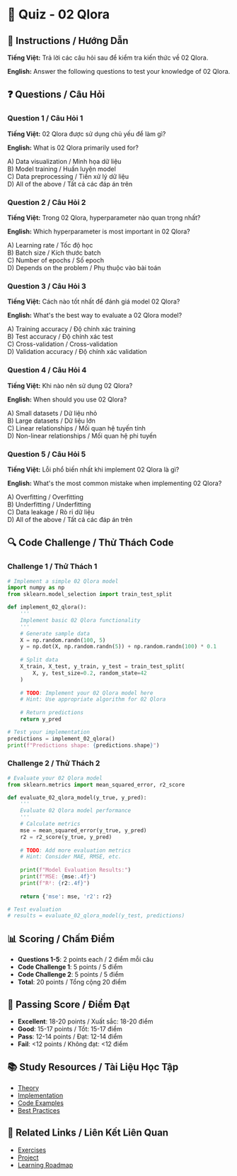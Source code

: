 # 🧠 Quiz - 02 Qlora

## 📝 Instructions / Hướng Dẫn

**Tiếng Việt:** Trả lời các câu hỏi sau để kiểm tra kiến thức về 02 Qlora.

**English:** Answer the following questions to test your knowledge of 02 Qlora.

## ❓ Questions / Câu Hỏi

### Question 1 / Câu Hỏi 1
**Tiếng Việt:** 02 Qlora được sử dụng chủ yếu để làm gì?

**English:** What is 02 Qlora primarily used for?

A) Data visualization / Minh họa dữ liệu  
B) Model training / Huấn luyện model  
C) Data preprocessing / Tiền xử lý dữ liệu  
D) All of the above / Tất cả các đáp án trên

### Question 2 / Câu Hỏi 2
**Tiếng Việt:** Trong 02 Qlora, hyperparameter nào quan trọng nhất?

**English:** Which hyperparameter is most important in 02 Qlora?

A) Learning rate / Tốc độ học  
B) Batch size / Kích thước batch  
C) Number of epochs / Số epoch  
D) Depends on the problem / Phụ thuộc vào bài toán

### Question 3 / Câu Hỏi 3
**Tiếng Việt:** Cách nào tốt nhất để đánh giá model 02 Qlora?

**English:** What's the best way to evaluate a 02 Qlora model?

A) Training accuracy / Độ chính xác training  
B) Test accuracy / Độ chính xác test  
C) Cross-validation / Cross-validation  
D) Validation accuracy / Độ chính xác validation

### Question 4 / Câu Hỏi 4
**Tiếng Việt:** Khi nào nên sử dụng 02 Qlora?

**English:** When should you use 02 Qlora?

A) Small datasets / Dữ liệu nhỏ  
B) Large datasets / Dữ liệu lớn  
C) Linear relationships / Mối quan hệ tuyến tính  
D) Non-linear relationships / Mối quan hệ phi tuyến

### Question 5 / Câu Hỏi 5
**Tiếng Việt:** Lỗi phổ biến nhất khi implement 02 Qlora là gì?

**English:** What's the most common mistake when implementing 02 Qlora?

A) Overfitting / Overfitting  
B) Underfitting / Underfitting  
C) Data leakage / Rò rỉ dữ liệu  
D) All of the above / Tất cả các đáp án trên

## 🔍 Code Challenge / Thử Thách Code

### Challenge 1 / Thử Thách 1
```python
# Implement a simple 02 Qlora model
import numpy as np
from sklearn.model_selection import train_test_split

def implement_02_qlora():
    '''
    Implement basic 02 Qlora functionality
    '''
    # Generate sample data
    X = np.random.randn(100, 5)
    y = np.dot(X, np.random.randn(5)) + np.random.randn(100) * 0.1
    
    # Split data
    X_train, X_test, y_train, y_test = train_test_split(
        X, y, test_size=0.2, random_state=42
    )
    
    # TODO: Implement your 02 Qlora model here
    # Hint: Use appropriate algorithm for 02 Qlora
    
    # Return predictions
    return y_pred

# Test your implementation
predictions = implement_02_qlora()
print(f"Predictions shape: {predictions.shape}")
```

### Challenge 2 / Thử Thách 2
```python
# Evaluate your 02 Qlora model
from sklearn.metrics import mean_squared_error, r2_score

def evaluate_02_qlora_model(y_true, y_pred):
    '''
    Evaluate 02 Qlora model performance
    '''
    # Calculate metrics
    mse = mean_squared_error(y_true, y_pred)
    r2 = r2_score(y_true, y_pred)
    
    # TODO: Add more evaluation metrics
    # Hint: Consider MAE, RMSE, etc.
    
    print(f"Model Evaluation Results:")
    print(f"MSE: {mse:.4f}")
    print(f"R²: {r2:.4f}")
    
    return {'mse': mse, 'r2': r2}

# Test evaluation
# results = evaluate_02_qlora_model(y_test, predictions)
```

## 📊 Scoring / Chấm Điểm

- **Questions 1-5**: 2 points each / 2 điểm mỗi câu
- **Code Challenge 1**: 5 points / 5 điểm
- **Code Challenge 2**: 5 points / 5 điểm
- **Total**: 20 points / Tổng cộng 20 điểm

## 🎯 Passing Score / Điểm Đạt

- **Excellent**: 18-20 points / Xuất sắc: 18-20 điểm
- **Good**: 15-17 points / Tốt: 15-17 điểm  
- **Pass**: 12-14 points / Đạt: 12-14 điểm
- **Fail**: <12 points / Không đạt: <12 điểm

## 📚 Study Resources / Tài Liệu Học Tập

- [Theory](./THEORY_02_qlora.md)
- [Implementation](./IMPLEMENTATION_02_qlora.md)
- [Code Examples](./CODE_EXAMPLES_02_qlora.md)
- [Best Practices](./BEST_PRACTICES_02_qlora.md)

## 🔗 Related Links / Liên Kết Liên Quan

- [Exercises](./EXERCISES_02_qlora.md)
- [Project](./PROJECT_02_qlora.md)
- [Learning Roadmap](./LEARNING_ROADMAP_02_qlora.md)
